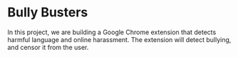 # Bully Busters
In this project, we are building a Google Chrome extension that detects harmful language and online harassment.
The extension will detect bullying, and censor it from the user.

